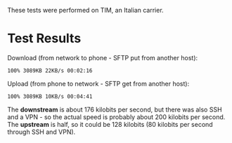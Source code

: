 These tests were performed on TIM, an Italian carrier.

# Test Results #

Download (from network to phone - SFTP put from another host):

```
100% 3089KB 22KB/s 00:02:16
```

Upload (from phone to network - SFTP get from another host):

```
100% 3089KB 10KB/s 00:04:41
```

The **downstream** is about 176 kilobits per second, but there was also SSH and a VPN - so the actual speed is probably about 200 kilobits per second. The **upstream** is half, so it could be 128 kilobits (80 kilobits per second through SSH and VPN).